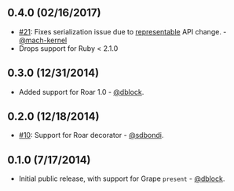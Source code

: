0.4.0 (02/16/2017)
----

* [#21](https://github.com/ruby-grape/grape-roar/pull/21): Fixes serialization issue due to [representable](https://github.com/trailblazer/representable) API change. - [@mach-kernel](https://github.com/mach-kernel)
* Drops support for Ruby < 2.1.0

0.3.0 (12/31/2014)
------------------

* Added support for Roar 1.0 - [@dblock](https://github.com/dblock).

0.2.0 (12/18/2014)
------------------

* [#10](https://github.com/ruby-grape/grape-roar/pull/10): Support for Roar decorator - [@sdbondi](https://github.com/sdbondi).

0.1.0 (7/17/2014)
-----------------

* Initial public release, with support for Grape `present` - [@dblock](https://github.com/dblock).
